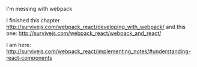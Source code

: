I'm messing with webpack

I finished this chapter http://survivejs.com/webpack_react/developing_with_webpack/
and this one: http://survivejs.com/webpack_react/webpack_and_react/

I am here: http://survivejs.com/webpack_react/implementing_notes/#understanding-react-components